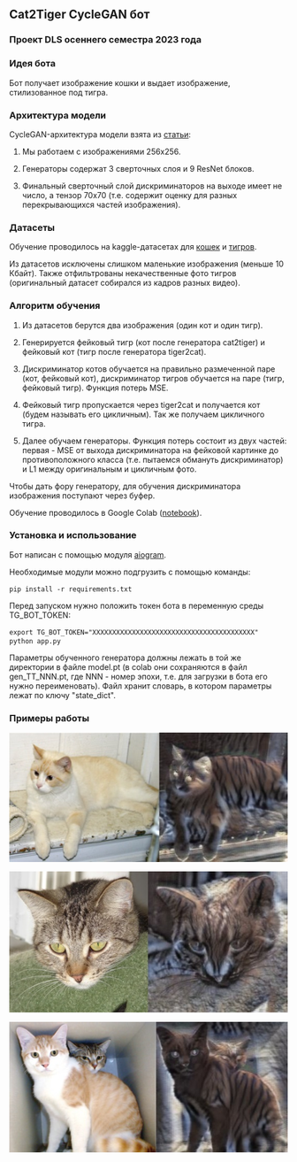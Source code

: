## Cat2Tiger CycleGAN бот
### Проект DLS осеннего семестра 2023 года

### Идея бота

Бот получает изображение кошки и выдает изображение, стилизованное под тигра.

### Архитектура модели

CycleGAN-архитектура модели взята из [статьи](https://arxiv.org/abs/1703.10593):

1. Мы работаем с изображениями 256х256.

2. Генераторы содержат 3 сверточных слоя и 9 ResNet блоков.

3. Финальный сверточный слой дискриминаторов на выходе имеет не число, а тензор 70х70 (т.е. содержит оценку для разных перекрывающихся частей изображения). 

### Датасеты

Обучение проводилось на kaggle-датасетах для [кошек](https://www.kaggle.com/datasets/shaunthesheep/microsoft-catsvsdogs-dataset) и [тигров](https://www.kaggle.com/datasets/quadeer15sh/amur-tiger-reidentification).

Из датасетов исключены слишком маленькие изображения (меньше 10 Кбайт). Также отфильтрованы некачественные фото тигров (оригинальный датасет собирался из кадров разных видео).


### Алгоритм обучения

1. Из датасетов берутся два изображения (один кот и один тигр).

2. Генерируется фейковый тигр (кот после генератора cat2tiger) и фейковый кот (тигр после генератора tiger2cat).

3. Дискриминатор котов обучается на правильно размеченной паре (кот, фейковый кот), дискриминатор тигров обучается на паре (тигр, фейковый тигр). Функция потерь MSE.

4. Фейковый тигр пропускается через tiger2cat и получается кот (будем называть его цикличным). Так же получаем цикличного тигра.

5. Далее обучаем генераторы. Функция потерь состоит из двух частей: первая - MSE от выхода дискриминатора на фейковой картинке до противоположного класса (т.е. пытаемся обмануть дискриминатор) и L1 между оригинальным и цикличным фото.

Чтобы дать фору генератору, для обучения дискриминатора изображения поступают через буфер.

Обучение проводилось в Google Colab ([notebook](https://colab.research.google.com/drive/1EOWdkKSqKqkYBGPWw28px5kJTz-ggIGK?usp=sharing)).

### Установка и использование

Бот написан с помощью модуля [aiogram](https://docs.aiogram.dev).

Необходимые модули можно подгрузить с помощью команды:

```
pip install -r requirements.txt
```

Перед запуском нужно положить токен бота в переменную среды TG_BOT_TOKEN:

```
export TG_BOT_TOKEN="XXXXXXXXXXXXXXXXXXXXXXXXXXXXXXXXXXXXXXXXX"
python app.py
```

Параметры обученного генератора должны лежать в той же директории в файле model.pt (в colab они сохраняются в файл gen_TT_NNN.pt, где NNN - номер эпохи, т.е. для загрузки в бота его нужно переименовать). Файл хранит словарь, в котором параметры лежат по ключу "state_dict".

### Примеры работы

![](./plots/example_01.jpg)

![](./plots/example_02.jpg)

![](./plots/example_03.jpg)
